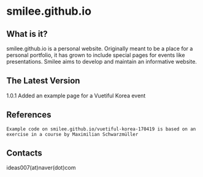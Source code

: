 # smilee.github.io

## What is it?
smilee.github.io is a personal website. Originally meant to be a place for
a personal portfolio, it has grown to include special pages for events like
presentations. Smilee aims to develop and maintain an informative website.

## The Latest Version
1.0.1 Added an example page for a Vuetiful Korea event

## References
    Example code on smilee.github.io/vuetiful-korea-170419 is based on an
    exercise in a course by Maximilian Schwarzmüller

## Contacts
ideas007(at)naver(dot)com
